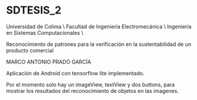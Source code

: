 # SDTESIS_2
Universidad de Colima \\
Facultad de Ingeniería Electromecánica \\
Ingeniería en Sistemas Computacionales \\

Reconocimiento de patrones para la verificación en la sustentabilidad de un producto comercial

MARCO ANTONIO PRADO GARCÍA

Aplicación de Android con tensorflow lite implementado.

Por el momento solo hay un imageView, textView y dos buttons, para mostrar los resultados del reconocimiento de objetos en las imagenes.
